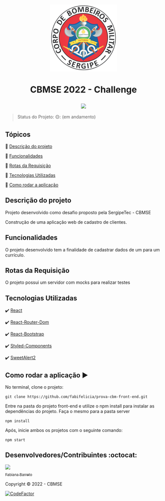 <p align='center'>
  <img src='./src/pages/Home/assets/logo.png'/> 
</p>

<h1 align='center'>

   CBMSE 2022 - Challenge
</h1>

<p align='center'>  
  <img src="https://img.shields.io/badge/status-em_andamento-yellow"/>
</p>

> Status do Projeto: 🟡: (em andamento)
## Tópicos

:small_blue_diamond: [Descrição do projeto](#descrição-do-projeto)

:small_blue_diamond: [Funcionalidades](#funcionalidades)

:small_blue_diamond: [Rotas da Requisição](#rotas-da-requisição)

:small_blue_diamond: [Tecnologias Utilizadas](#tecnologias-utilizadas)

:small_blue_diamond: [Como rodar a aplicação](#como-rodar-a-aplicação-arrow_forward)

## Descrição do projeto 

<p align="justify">
  Projeto desenvolvido como desafio proposto pela SergipeTec - CBMSE

  Construção de uma aplicação web de cadastro de clientes.
</p>

## Funcionalidades
O projeto desenvolvido tem a finalidade de cadastrar dados de um para um currículo.

## Rotas da Requisição
O projeto possui um servidor com mocks para realizar testes 

## Tecnologias Utilizadas

:heavy_check_mark: [React](https://pt-br.reactjs.org/)

:heavy_check_mark: [React-Router-Dom](https://v5.reactrouter.com/web/guides/quick-start)

:heavy_check_mark: [React-Bootstrap](https://react-bootstrap.github.io/)

:heavy_check_mark: [Styled-Components](https://styled-components.com/)

:heavy_check_mark: [SweetAlert2](https://sweetalert2.github.io/)


## Como rodar a aplicação :arrow_forward:

No terminal, clone o projeto: 

```
git clone https://github.com/fabifelicia/prova-cbm-front-end.git
```
Entre na pasta do projeto front-end e utilize o npm install para instalar as dependências do projeto. Faça o mesmo para a pasta server

```
npm install
```
Após, inicie ambos os projetos com o seguinte comando:

```
npm start

```
## Desenvolvedores/Contribuintes :octocat:

[<img src="https://avatars.githubusercontent.com/u/39680930?v=4" width=115><br><sub>Fabiana Barreto</sub>](https://github.com/fabifelicia)

Copyright :copyright: 2022 - CBMSE

[![CodeFactor](https://www.codefactor.io/repository/github/fabifelicia/prova-cbm-front-end/badge)](https://www.codefactor.io/repository/github/fabifelicia/prova-cbm-front-end)
